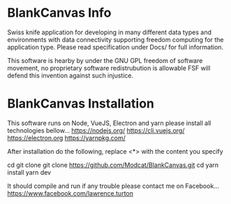 # BlankCanvas Info
Swiss knife application for developing in many different data types and environments with data connectivity supporting freedom computing for the application type. Please read specification under Docs/ for full information.

This software is hearby by under the GNU GPL freedom of software movement, no proprietary software redistrubution is allowable FSF will defend this invention against such injustice.

# BlankCanvas Installation
This software runs on Node, VueJS, Electron and yarn please install all technologies bellow...
https://nodejs.org/
https://cli.vuejs.org/
https://electron.org
https://yarnpkg.com/

After installation do the following, replace <*> with the content you specify

cd <to a directory where you want to clone the project>
git clone git clone https://github.com/Modcat/BlankCanvas.git
cd <into the a directory>
yarn install
yarn dev
  
 It should compile and run if any trouble please contact me on Facebook...
 https://www.facebook.com/lawrence.turton
